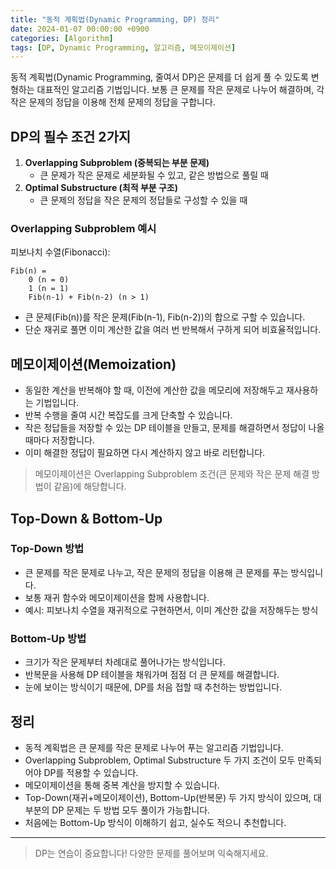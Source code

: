 ```yaml
---
title: "동적 계획법(Dynamic Programming, DP) 정리"
date: 2024-01-07 00:00:00 +0900
categories: [Algorithm]
tags: [DP, Dynamic Programming, 알고리즘, 메모이제이션]
---
```


동적 계획법(Dynamic Programming, 줄여서 DP)은 문제를 더 쉽게 풀 수 있도록 변형하는 대표적인 알고리즘 기법입니다. 보통 큰 문제를 작은 문제로 나누어 해결하며, 각 작은 문제의 정답을 이용해 전체 문제의 정답을 구합니다.

## DP의 필수 조건 2가지

1. **Overlapping Subproblem (중복되는 부분 문제)**
   - 큰 문제가 작은 문제로 세분화될 수 있고, 같은 방법으로 풀릴 때
2. **Optimal Substructure (최적 부분 구조)**
   - 큰 문제의 정답을 작은 문제의 정답들로 구성할 수 있을 때

### Overlapping Subproblem 예시

피보나치 수열(Fibonacci):

```
Fib(n) =
    0 (n = 0)
    1 (n = 1)
    Fib(n-1) + Fib(n-2) (n > 1)
```

- 큰 문제(Fib(n))를 작은 문제(Fib(n-1), Fib(n-2))의 합으로 구할 수 있습니다.
- 단순 재귀로 풀면 이미 계산한 값을 여러 번 반복해서 구하게 되어 비효율적입니다.

## 메모이제이션(Memoization)

- 동일한 계산을 반복해야 할 때, 이전에 계산한 값을 메모리에 저장해두고 재사용하는 기법입니다.
- 반복 수행을 줄여 시간 복잡도를 크게 단축할 수 있습니다.
- 작은 정답들을 저장할 수 있는 DP 테이블을 만들고, 문제를 해결하면서 정답이 나올 때마다 저장합니다.
- 이미 해결한 정답이 필요하면 다시 계산하지 않고 바로 리턴합니다.

> 메모이제이션은 Overlapping Subproblem 조건(큰 문제와 작은 문제 해결 방법이 같음)에 해당합니다.

## Top-Down & Bottom-Up

### Top-Down 방법
- 큰 문제를 작은 문제로 나누고, 작은 문제의 정답을 이용해 큰 문제를 푸는 방식입니다.
- 보통 재귀 함수와 메모이제이션을 함께 사용합니다.
- 예시: 피보나치 수열을 재귀적으로 구현하면서, 이미 계산한 값을 저장해두는 방식

### Bottom-Up 방법
- 크기가 작은 문제부터 차례대로 풀어나가는 방식입니다.
- 반복문을 사용해 DP 테이블을 채워가며 점점 더 큰 문제를 해결합니다.
- 눈에 보이는 방식이기 때문에, DP를 처음 접할 때 추천하는 방법입니다.

## 정리
- 동적 계획법은 큰 문제를 작은 문제로 나누어 푸는 알고리즘 기법입니다.
- Overlapping Subproblem, Optimal Substructure 두 가지 조건이 모두 만족되어야 DP를 적용할 수 있습니다.
- 메모이제이션을 통해 중복 계산을 방지할 수 있습니다.
- Top-Down(재귀+메모이제이션), Bottom-Up(반복문) 두 가지 방식이 있으며, 대부분의 DP 문제는 두 방법 모두 풀이가 가능합니다.
- 처음에는 Bottom-Up 방식이 이해하기 쉽고, 실수도 적으니 추천합니다.

---

> DP는 연습이 중요합니다! 다양한 문제를 풀어보며 익숙해지세요. 